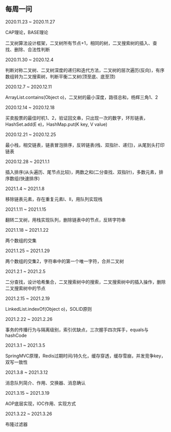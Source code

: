 ## 每周一问

2020.11.23 ~ 2020.11.27

CAP理论，BASE理论

二叉树算法设计框架，二叉树所有节点+1，相同的树，二叉搜索树的插入、查找、删除、合法性判断


2020.11.30 ~ 2020.12.4

判断对称二叉树、二叉树深度的递归和迭代方法，二叉树的层次遍历(反向)，有序数组转为二叉搜索树，判断平衡二叉树(顶至底、底至顶)


2020.12.7 ~ 2020.12.11

ArrayList.contains(Object o)，二叉树的最小深度，路径总和，杨辉三角1、2


2020.12.14 ~ 2020.12.18

买卖股票的最佳时机1、2，验证回文串，只出现一次的数字，环形链表，HashSet.add(E e)，HashMap.put(K key, V value)


2020.12.21 ~ 2020.12.25

最小栈，相交链表，链表冒泡排序，反转链表(栈、双指针、递归)，从尾到头打印链表


2020.12.28 ~ 2021.1.1

插入排序(从头遍历、尾节点比较)，两数之和(二分查找、双指针)，多数元素，排序数组(快速排序)


2021.1.4 ~ 2021.1.8

移除链表元素，存在重复元素I、II，用队列实现栈


2021.1.11 ~ 2021.1.15

翻转二叉树，用栈实现队列，删除链表中的节点，反转字符串


2021.1.18 ~ 2021.1.22

两个数组的交集


2021.1.25 ~ 2021.1.29

两个数组的交集2，字符串中的第一个唯一字符，合并二叉树


2021.2.1 ~ 2021.2.5

二分查找，设计哈希集合，二叉搜索树中的搜索，二叉搜索树中的插入操作，删除二叉搜索树中的节点


2021.2.15 ~ 2021.2.19

LinkedList.indexOf(Object o)，SOLID原则


2021.2.22 ~ 2021.2.26

事务的传播行为与隔离级别，索引优缺点，三次握手四次挥手，equals与hashCode


2021.3.1 ~ 2021.3.5

SpringMVC原理，Redis过期时间/持久化，缓存穿透，缓存雪崩，并发竞争key，双写一致性


2021.3.8 ~ 2021.3.12

消息队列简介、作用、交换器、消息确认


2021.3.15 ~ 2021.3.19

AOP底层实现，IOC作用、实现方式


2021.3.22 ~ 2021.3.26

布隆过滤器